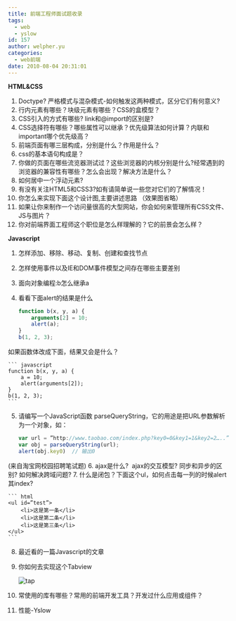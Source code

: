 ```yaml
---
title: 前端工程师面试题收录
tags:
  - web
  - yslow
id: 157
author: welpher.yu
categories:
  - web前端
date: 2010-08-04 20:31:01
---
```


**HTML&CSS**

1. Doctype? 严格模式与混杂模式-如何触发这两种模式，区分它们有何意义?
2. 行内元素有哪些？块级元素有哪些？CSS的盒模型？
3. CSS引入的方式有哪些? link和@import的区别是?
4. CSS选择符有哪些？哪些属性可以继承？优先级算法如何计算？内联和important哪个优先级高？
5. 前端页面有哪三层构成，分别是什么？作用是什么？
6. css的基本语句构成是？
7. 你做的页面在哪些流览器测试过？这些浏览器的内核分别是什么?经常遇到的浏览器的兼容性有哪些？怎么会出现？解决方法是什么？
8. 如何居中一个浮动元素?
9. 有没有关注HTML5和CSS3?如有请简单说一些您对它们的了解情况！
10. 你怎么来实现下面这个设计图,主要讲述思路 （效果图省略）
11. 如果让你来制作一个访问量很高的大型网站，你会如何来管理所有CSS文件、JS与图片？
12. 你对前端界面工程师这个职位是怎么样理解的？它的前景会怎么样？

**Javascript**

1. 怎样添加、移除、移动、复制、创建和查找节点
2. 怎样使用事件以及IE和DOM事件模型之间存在哪些主要差别
3. 面向对象编程:b怎么继承a
4. 看看下面alert的结果是什么

	``` javascript
	function b(x, y, a) {
	    arguments[2] = 10;
	    alert(a);
	}
	b(1, 2, 3);
	```
如果函数体改成下面，结果又会是什么？

	``` javascript
	function b(x, y, a) {
	    a = 10;
		alert(arguments[2]);
	}
	b(1, 2, 3);
	```
5. 请编写一个JavaScript函数 parseQueryString，它的用途是把URL参数解析为一个对象，如：

	```javascript
	var url = ”http://www.taobao.com/index.php?key0=0&key1=1&key2=2…..”
	var obj = parseQueryString(url);
	alert(obj.key0)  // 输出0
	```
(来自淘宝网校园招聘笔试题)
6. ajax是什么?  ajax的交互模型? 同步和异步的区别? 如何解决跨域问题?
7. 什么是闭包？下面这个ul，如何点击每一列的时候alert其index?

	``` html
	<ul id=”test”>
		<li>这是第一条</li>
		<li>这是第二条</li>
		<li>这是第三条</li>
	</ul>
	```
8. 最近看的一篇Javascript的文章
9. 你如何去实现这个Tabview

	![tap](/imgs/2010/dpkiken8.png "标签页")

10. 常使用的库有哪些？常用的前端开发工具？开发过什么应用或组件？
11. 性能-Yslow